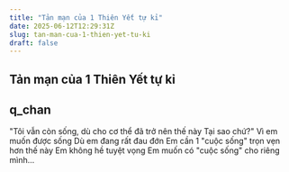 ```yaml
---
title: "Tản mạn của 1 Thiên Yết tự kỉ"
date: 2025-06-12T12:29:31Z
slug: tan-man-cua-1-thien-yet-tu-ki
draft: false
---
```


## Tản mạn của 1 Thiên Yết tự kỉ

## q_chan

"Tôi vẫn còn sống, dù cho cơ thể đã trở nên thế này​ 
Tại sao chứ?"​ 
Vì em muốn được sống​ 
Dù em đang rất đau đớn​ 
Em cần 1 "cuộc sống" trọn vẹn hơn thế này​ 
Em không hề tuyệt vọng​ ​Em muốn có "cuộc sống" cho riêng mình​.​.​.​ ​